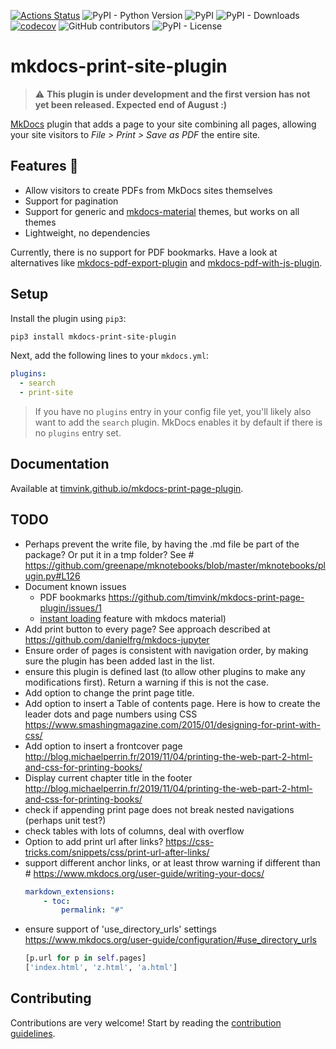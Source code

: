 [![Actions Status](https://github.com/timvink/mkdocs-print-site-plugin/workflows/pytest/badge.svg)](https://github.com/timvink/mkdocs-print-site-plugin/actions)
![PyPI - Python Version](https://img.shields.io/pypi/pyversions/mkdocs-print-site-plugin)
![PyPI](https://img.shields.io/pypi/v/mkdocs-print-site-plugin)
![PyPI - Downloads](https://img.shields.io/pypi/dm/mkdocs-print-site-plugin)
[![codecov](https://codecov.io/gh/timvink/mkdocs-print-page-plugin/branch/master/graph/badge.svg)](https://codecov.io/gh/timvink/mkdocs-print-page-plugin)
![GitHub contributors](https://img.shields.io/github/contributors/timvink/mkdocs-print-site-plugin)
![PyPI - License](https://img.shields.io/pypi/l/mkdocs-print-site-plugin)

# mkdocs-print-site-plugin

> ⚠️ **This plugin is under development and the first version has not yet been released. Expected end of August :)**

[MkDocs](https://www.mkdocs.org/) plugin that adds a page to your site combining all pages, allowing your site visitors to *File > Print > Save as PDF* the entire site.

## Features :star2:

- Allow visitors to create PDFs from MkDocs sites themselves
- Support for pagination
- Support for generic and [mkdocs-material](https://github.com/squidfunk/mkdocs-material) themes, but works on all themes
- Lightweight, no dependencies

Currently, there is no support for PDF bookmarks. Have a look at alternatives like [mkdocs-pdf-export-plugin]() and [mkdocs-pdf-with-js-plugin](https://github.com/smaxtec/mkdocs-pdf-with-js-plugin).

## Setup

Install the plugin using `pip3`:

```bash
pip3 install mkdocs-print-site-plugin
```

Next, add the following lines to your `mkdocs.yml`:

```yml
plugins:
  - search
  - print-site
```

> If you have no `plugins` entry in your config file yet, you'll likely also want to add the `search` plugin. MkDocs enables it by default if there is no `plugins` entry set.

## Documentation

Available at [timvink.github.io/mkdocs-print-page-plugin](https://timvink.github.io/mkdocs-print-page-plugin/).

## TODO

- Perhaps prevent the write file, by having the .md file be part of the package? Or put it in a tmp folder? See # https://github.com/greenape/mknotebooks/blob/master/mknotebooks/plugin.py#L126
- Document known issues 
    - PDF bookmarks https://github.com/timvink/mkdocs-print-page-plugin/issues/1
    -  [instant loading](https://squidfunk.github.io/mkdocs-material/setup/setting-up-navigation/#instant-loading) feature with mkdocs material) 
- Add print button to every page? See approach described at https://github.com/danielfrg/mkdocs-jupyter
- Ensure order of pages is consistent with navigation order, by making sure the plugin has been added last in the list.
- ensure this plugin is defined last (to allow other plugins to make any modifications first). Return a warning if this is not the case.
- Add option to change the print page title.
- Add option to insert a Table of contents page. Here is how to create the leader dots and page numbers using CSS https://www.smashingmagazine.com/2015/01/designing-for-print-with-css/
- Add option to insert a frontcover page http://blog.michaelperrin.fr/2019/11/04/printing-the-web-part-2-html-and-css-for-printing-books/
- Display current chapter title in the footer http://blog.michaelperrin.fr/2019/11/04/printing-the-web-part-2-html-and-css-for-printing-books/ 
- check if appending print page does not break nested navigations (perhaps unit test?)
- check tables with lots of columns, deal with overflow
- Option to add print url after links? https://css-tricks.com/snippets/css/print-url-after-links/
- support different anchor links, or at least throw warning if different than #
  https://www.mkdocs.org/user-guide/writing-your-docs/
    ```yml
    markdown_extensions:
        - toc:
            permalink: "#"
    ```
- ensure support of 'use_directory_urls' settings https://www.mkdocs.org/user-guide/configuration/#use_directory_urls
    ```python
    [p.url for p in self.pages]
    ['index.html', 'z.html', 'a.html']
    ```

## Contributing

Contributions are very welcome! Start by reading the [contribution guidelines](https://timvink.github.io/mkdocs-print-site-plugin/contributing.html).